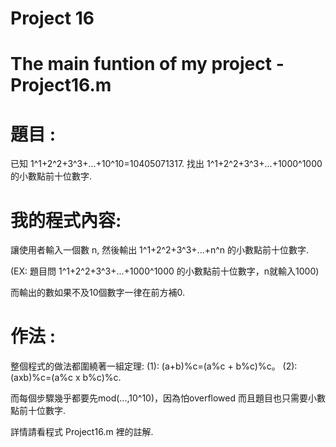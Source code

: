 # Project 16
# The main funtion of my project - Project16.m
# 題目 :
已知 1^1+2^2+3^3+...+10^10=10405071317. 找出 1^1+2^2+3^3+...+1000^1000 的小數點前十位數字.

# 我的程式內容:
讓使用者輸入一個數 n, 然後輸出 1^1+2^2+3^3+...+n^n 的小數點前十位數字.

(EX: 題目問 1^1+2^2+3^3+...+1000^1000 的小數點前十位數字，n就輸入1000)

而輸出的數如果不及10個數字一律在前方補0.

# 作法 :
整個程式的做法都圍繞著一組定理: (1): (a+b)%c=(a%c + b%c)%c。 (2): (axb)%c=(a%c x b%c)%c.

而每個步驟幾乎都要先mod(...,10^10)，因為怕overflowed 而且題目也只需要小數點前十位數字.

詳情請看程式 Project16.m 裡的註解.



